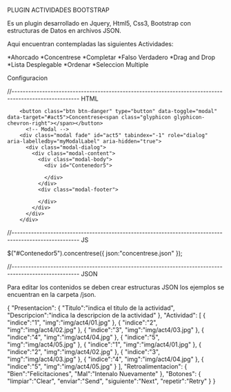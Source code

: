 PLUGIN ACTIVIDADES BOOTSTRAP

Es un plugin desarrollado en Jquery, Html5, Css3, Bootstrap con estructuras de Datos en archivos JSON.

Aqui encuentran contempladas las siguientes Actividades:

*Ahorcado
*Concentrese
*Completar
*Falso Verdadero
*Drag and Drop
*Lista Desplegable
*Ordenar
*Seleccion Multiple

Configuracion

//------------------------------------------------------------------------------------------------------
HTML

  		<button class="btn btn-danger" type="button" data-toggle="modal" data-target="#act5">Concentrese<span class="glyphicon glyphicon-chevron-right"></span></button>          
	      <!-- Modal -->
	    <div class="modal fade" id="act5" tabindex="-1" role="dialog" aria-labelledby="myModalLabel" aria-hidden="true">
	      <div class="modal-dialog">
	        <div class="modal-content">
	          <div class="modal-body">
	            <div id="Contenedor5">
	            
	            </div>
	          </div>
	          <div class="modal-footer">
	        
	          </div>
	        </div>
	      </div>
	    </div>
//------------------------------------------------------------------------------------------------------
JS

$("#Contenedor5").concentrese({
	json:"concentrese.json"
});

//------------------------------------------------------------------------------------------------------
JSON

Para editar los contenidos se deben crear estructuras JSON los ejemplos se encuentran en la carpeta /json.


{
  "Presentacion":
  {
    "Titulo":"indica el titulo de la actividad",
    "Descripcion":"indica la descripcion de la actividad"
  },
  "Actividad":
  [
    {
      "indice":"1",
      "img":"img/act4/01.jpg"
    },
    {
      "indice":"2",
      "img":"img/act4/02.jpg"
    },
    {
      "indice":"3",
      "img":"img/act4/03.jpg"
    },
    {
      "indice":"4",
      "img":"img/act4/04.jpg"
    },
    {
      "indice":"5",
      "img":"img/act4/05.jpg"
    },
	{
      "indice":"1",
      "img":"img/act4/01.jpg"
    },
    {
      "indice":"2",
      "img":"img/act4/02.jpg"
    },
    {
      "indice":"3",
      "img":"img/act4/03.jpg"
    },
    {
      "indice":"4",
      "img":"img/act4/04.jpg"
    },
    {
      "indice":"5",
      "img":"img/act4/05.jpg"
    }
  ],
  "Retroalimentacion":
  {
    "Bien":"Felicitaciones",
    "Mal":"Intenalo Nuevamente"
  },
 "Botones":
 {
    "limpiar":"Clear",
    "enviar":"Send",
    "siguiente":"Next",
    "repetir":"Retry"
 }
}


